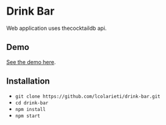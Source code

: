 
# Drink Bar

Web application uses thecocktaildb api.

## Demo

[See the demo here](https://lcolarieti-drink-bar.herokuapp.com/).

## Installation

- `git clone https://github.com/lcolarieti/drink-bar.git`
- `cd drink-bar`
- `npm install`
- `npm start`